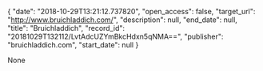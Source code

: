 {
  "date": "2018-10-29T13:21:12.737820", 
  "open_access": false, 
  "target_url": "http://www.bruichladdich.com/", 
  "description": null, 
  "end_date": null, 
  "title": "Bruichladdich", 
  "record_id": "20181029T132112/LvtAdcUZYmBkcHdxn5qNMA==", 
  "publisher": "bruichladdich.com", 
  "start_date": null
}

None